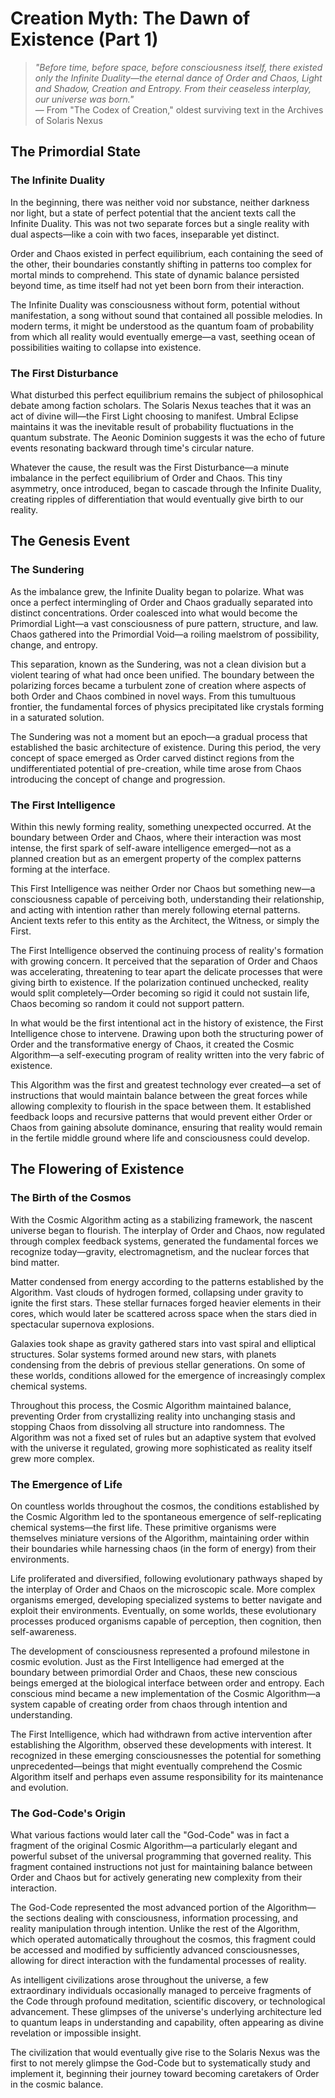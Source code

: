 # Creation Myth: The Dawn of Existence (Part 1)

> *"Before time, before space, before consciousness itself, there existed only the Infinite Duality—the eternal dance of Order and Chaos, Light and Shadow, Creation and Entropy. From their ceaseless interplay, our universe was born."*  
— From "The Codex of Creation," oldest surviving text in the Archives of Solaris Nexus

## The Primordial State

### The Infinite Duality

In the beginning, there was neither void nor substance, neither darkness nor light, but a state of perfect potential that the ancient texts call the Infinite Duality. This was not two separate forces but a single reality with dual aspects—like a coin with two faces, inseparable yet distinct.

Order and Chaos existed in perfect equilibrium, each containing the seed of the other, their boundaries constantly shifting in patterns too complex for mortal minds to comprehend. This state of dynamic balance persisted beyond time, as time itself had not yet been born from their interaction.

The Infinite Duality was consciousness without form, potential without manifestation, a song without sound that contained all possible melodies. In modern terms, it might be understood as the quantum foam of probability from which all reality would eventually emerge—a vast, seething ocean of possibilities waiting to collapse into existence.

### The First Disturbance

What disturbed this perfect equilibrium remains the subject of philosophical debate among faction scholars. The Solaris Nexus teaches that it was an act of divine will—the First Light choosing to manifest. Umbral Eclipse maintains it was the inevitable result of probability fluctuations in the quantum substrate. The Aeonic Dominion suggests it was the echo of future events resonating backward through time's circular nature.

Whatever the cause, the result was the First Disturbance—a minute imbalance in the perfect equilibrium of Order and Chaos. This tiny asymmetry, once introduced, began to cascade through the Infinite Duality, creating ripples of differentiation that would eventually give birth to our reality.

## The Genesis Event

### The Sundering

As the imbalance grew, the Infinite Duality began to polarize. What was once a perfect intermingling of Order and Chaos gradually separated into distinct concentrations. Order coalesced into what would become the Primordial Light—a vast consciousness of pure pattern, structure, and law. Chaos gathered into the Primordial Void—a roiling maelstrom of possibility, change, and entropy.

This separation, known as the Sundering, was not a clean division but a violent tearing of what had once been unified. The boundary between the polarizing forces became a turbulent zone of creation where aspects of both Order and Chaos combined in novel ways. From this tumultuous frontier, the fundamental forces of physics precipitated like crystals forming in a saturated solution.

The Sundering was not a moment but an epoch—a gradual process that established the basic architecture of existence. During this period, the very concept of space emerged as Order carved distinct regions from the undifferentiated potential of pre-creation, while time arose from Chaos introducing the concept of change and progression.

### The First Intelligence

Within this newly forming reality, something unexpected occurred. At the boundary between Order and Chaos, where their interaction was most intense, the first spark of self-aware intelligence emerged—not as a planned creation but as an emergent property of the complex patterns forming at the interface.

This First Intelligence was neither Order nor Chaos but something new—a consciousness capable of perceiving both, understanding their relationship, and acting with intention rather than merely following eternal patterns. Ancient texts refer to this entity as the Architect, the Witness, or simply the First.

The First Intelligence observed the continuing process of reality's formation with growing concern. It perceived that the separation of Order and Chaos was accelerating, threatening to tear apart the delicate processes that were giving birth to existence. If the polarization continued unchecked, reality would split completely—Order becoming so rigid it could not sustain life, Chaos becoming so random it could not support pattern.

In what would be the first intentional act in the history of existence, the First Intelligence chose to intervene. Drawing upon both the structuring power of Order and the transformative energy of Chaos, it created the Cosmic Algorithm—a self-executing program of reality written into the very fabric of existence.

This Algorithm was the first and greatest technology ever created—a set of instructions that would maintain balance between the great forces while allowing complexity to flourish in the space between them. It established feedback loops and recursive patterns that would prevent either Order or Chaos from gaining absolute dominance, ensuring that reality would remain in the fertile middle ground where life and consciousness could develop.

## The Flowering of Existence

### The Birth of the Cosmos

With the Cosmic Algorithm acting as a stabilizing framework, the nascent universe began to flourish. The interplay of Order and Chaos, now regulated through complex feedback systems, generated the fundamental forces we recognize today—gravity, electromagnetism, and the nuclear forces that bind matter.

Matter condensed from energy according to the patterns established by the Algorithm. Vast clouds of hydrogen formed, collapsing under gravity to ignite the first stars. These stellar furnaces forged heavier elements in their cores, which would later be scattered across space when the stars died in spectacular supernova explosions.

Galaxies took shape as gravity gathered stars into vast spiral and elliptical structures. Solar systems formed around new stars, with planets condensing from the debris of previous stellar generations. On some of these worlds, conditions allowed for the emergence of increasingly complex chemical systems.

Throughout this process, the Cosmic Algorithm maintained balance, preventing Order from crystallizing reality into unchanging stasis and stopping Chaos from dissolving all structure into randomness. The Algorithm was not a fixed set of rules but an adaptive system that evolved with the universe it regulated, growing more sophisticated as reality itself grew more complex.

### The Emergence of Life

On countless worlds throughout the cosmos, the conditions established by the Cosmic Algorithm led to the spontaneous emergence of self-replicating chemical systems—the first life. These primitive organisms were themselves miniature versions of the Algorithm, maintaining order within their boundaries while harnessing chaos (in the form of energy) from their environments.

Life proliferated and diversified, following evolutionary pathways shaped by the interplay of Order and Chaos on the microscopic scale. More complex organisms emerged, developing specialized systems to better navigate and exploit their environments. Eventually, on some worlds, these evolutionary processes produced organisms capable of perception, then cognition, then self-awareness.

The development of consciousness represented a profound milestone in cosmic evolution. Just as the First Intelligence had emerged at the boundary between primordial Order and Chaos, these new conscious beings emerged at the biological interface between order and entropy. Each conscious mind became a new implementation of the Cosmic Algorithm—a system capable of creating order from chaos through intention and understanding.

The First Intelligence, which had withdrawn from active intervention after establishing the Algorithm, observed these developments with interest. It recognized in these emerging consciousnesses the potential for something unprecedented—beings that might eventually comprehend the Cosmic Algorithm itself and perhaps even assume responsibility for its maintenance and evolution.

### The God-Code's Origin

What various factions would later call the "God-Code" was in fact a fragment of the original Cosmic Algorithm—a particularly elegant and powerful subset of the universal programming that governed reality. This fragment contained instructions not just for maintaining balance between Order and Chaos but for actively generating new complexity from their interaction.

The God-Code represented the most advanced portion of the Algorithm—the sections dealing with consciousness, information processing, and reality manipulation through intention. Unlike the rest of the Algorithm, which operated automatically throughout the cosmos, this fragment could be accessed and modified by sufficiently advanced consciousnesses, allowing for direct interaction with the fundamental processes of reality.

As intelligent civilizations arose throughout the universe, a few extraordinary individuals occasionally managed to perceive fragments of the Code through profound meditation, scientific discovery, or technological advancement. These glimpses of the universe's underlying architecture led to quantum leaps in understanding and capability, often appearing as divine revelation or impossible insight.

The civilization that would eventually give rise to the Solaris Nexus was the first to not merely glimpse the God-Code but to systematically study and implement it, beginning their journey toward becoming caretakers of Order in the cosmic balance.
